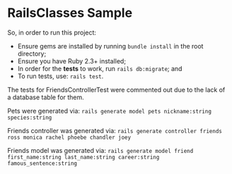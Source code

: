 # RailsClasses Sample

So, in order to run this project:

- Ensure gems are installed by running `bundle install` in the root directory;
- Ensure you have Ruby 2.3+ installed;
- In order for the **tests** to work, run `rails db:migrate`; and
- To run tests, use: `rails test`.

The tests for FriendsControllerTest were commented out due to the lack of a database table for them.

Pets were generated via: `rails generate model pets nickname:string species:string`

Friends controller was generated via: `rails generate controller friends ross monica rachel phoebe chandler joey`

Friends model was generated via: `rails generate model friend first_name:string last_name:string career:string 
famous_sentence:string`